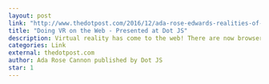 ```yaml
---
layout: post
link: "http://www.thedotpost.com/2016/12/ada-rose-edwards-realities-of-doing-vr-on-the-web"
title: "Doing VR on the Web - Presented at Dot JS"
description: Virtual reality has come to the web! There are now browsers which work inside Virtual Reality headsets. Ada explores how VR can make our websites better and what do we need to take into account to make immersive experiences on the Web. - Paris, 2016
categories: Link
external: thedotpost.com
author: Ada Rose Cannon published by Dot JS
star: 1
---
```

